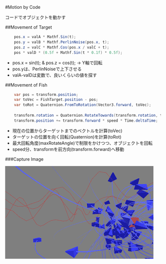 #Motion by Code

コードでオブジェクトを動かす

##Movement of Target

```csharp
    pos.x = valA * Mathf.Sin(t);
    pos.y = valB * Mathf.PerlinNoise(pos.x, t);
    pos.z = valC * Mathf.Cos(pos.x / valC + t);
    pos * valD * (0.5f + Mathf.Sin(t * 0.1f) * 0.5f);
```
- pos.x = sin(t); & pos.z = cos(t); → Y軸で回転
- pos.yは、PerlinNoiseで上下させる
- valA-valDは変数で、良いくらいの値を探す

##Movement of Fish

```csharp
    var pos = transform.position;
    var toVec = FishTarget.position - pos;
    var toRot = Quaternion.FromToRotation(Vector3.forward, toVec);

    transform.rotation = Quaternion.RotateTowards(transform.rotation, toRot, maxRotateAngle * Time.deltaTime);
    transform.position += transform.forward * speed * Time.deltaTime;
```

- 現在の位置からターゲットまでのベクトルを計算(toVec)
- ターゲットの位置を向く回転(Quaternion)を計算(toRot)
- 最大回転角度(maxRotateAngle)で制限をかけつつ、オブジェクトを回転
- speed分、transformを前方向(transform.forward)へ移動

###Capture Image

![](capture.gif)
